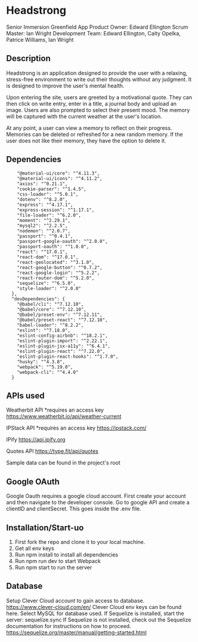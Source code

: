 # Headstrong
Senior Immersion Greenfield App
Product Owner: Edward Ellington
Scrum Master: Ian Wright
Development Team: Edward Ellington, Caity Opelka, Patrice Williams, Ian Wright

## Description
Headstrong is an application designed to provide the user with a relaxing, stress-free environment to write out their thoughts without any judgment. It is designed to improve the user's mental health.

Upon entering the site, users are greeted by a motivational quote. They can then click on write entry, enter in a title, a journal body and upload an image. Users are also prompted to select their present mood. The memory will be captured with the current weather at the user's location.

At any point, a user can view a memory to reflect on their progress. Memories can be deleted or refreshed for a new random memory. If the user does not like their memory, they have the option to delete it.

## Dependencies
```"dependencies": {
    "@material-ui/core": "^4.11.3",
    "@material-ui/icons": "^4.11.2",
    "axios": "^0.21.1",
    "cookie-parser": "^1.4.5",
    "css-loader": "^5.0.1",
    "dotenv": "^8.2.0",
    "express": "^4.17.1",
    "express-session": "^1.17.1",
    "file-loader": "^6.2.0",
    "moment": "^2.29.1",
    "mysql2": "^2.2.5",
    "nodemon": "^2.0.7",
    "passport": "^0.4.1",
    "passport-google-oauth": "^2.0.0",
    "passport-oauth": "^1.0.0",
    "react": "^17.0.1",
    "react-dom": "^17.0.1",
    "react-geolocated": "^3.1.0",
    "react-google-button": "^0.7.2",
    "react-google-login": "^5.2.2",
    "react-router-dom": "^5.2.0",
    "sequelize": "^6.5.0",
    "style-loader": "^2.0.0"
  },
  "devDependencies": {
    "@babel/cli": "^7.12.10",
    "@babel/core": "^7.12.10",
    "@babel/preset-env": "^7.12.11",
    "@babel/preset-react": "^7.12.10",
    "babel-loader": "^8.2.2",
    "eslint": "^7.18.0",
    "eslint-config-airbnb": "^18.2.1",
    "eslint-plugin-import": "^2.22.1",
    "eslint-plugin-jsx-a11y": "^6.4.1",
    "eslint-plugin-react": "^7.22.0",
    "eslint-plugin-react-hooks": "^1.7.0",
    "husky": "^4.3.8",
    "webpack": "^5.19.0",
    "webpack-cli": "^4.4.0"
  }
  ```

## APIs used
Weatherbit API
*requires an access key
https://www.weatherbit.io/api/weather-current

IPStack API
*requires an access key
https://ipstack.com/

IPify
https://api.ipify.org

Quotes API
https://type.fit/api/quotes

Sample data can be found in the project's root

## Google OAuth
Google Oauth requires a google cloud account. First create your account and then navigate to the developer console. Go to google API and create a clientID and clientSecret. This goes inside the .env file.

## Installation/Start-uo
1. First fork the repo and clone it to your local machine.
2. Get all env keys
3. Run npm install to install all dependencies
4. Run npm run dev to start Webpack
5. Run npm start to run the server

## Database
Setup Clever Cloud account to gain access to database.
https://www.clever-cloud.com/en/
Clever Cloud env keys can be found here. Select MySQL for database used.
If Sequelize is installed, start the server:
sequelize.sync
If Sequelize is not installed, check out the Sequelize documentation for instructions on how to proceed.
https://sequelize.org/master/manual/getting-started.html

